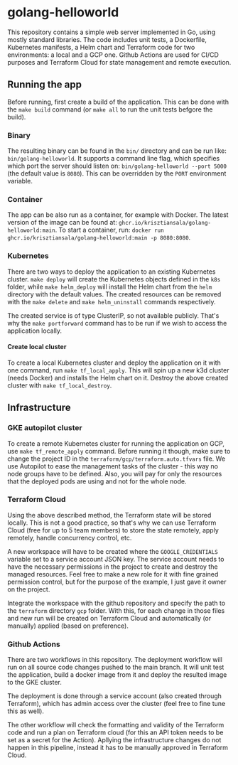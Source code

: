 # golang-helloworld

This repository contains a simple web server implemented in Go, using mostly standard libraries.
The code includes unit tests, a Dockerfile, Kubernetes manifests, a Helm chart and Terraform code for two environments: a local and a GCP one.
Github Actions are used for CI/CD purposes and Terraform Cloud for state management and remote execution. 

## Running the app

Before running, first create a build of the application. This can be done with the `make build` command (or `make all` to run the unit tests befgore the build).

### Binary

The resulting binary can be found in the `bin/` directory and can be run like: `bin/golang-helloworld`.
It supports a command line flag, which specifies which port the server should listen on: `bin/golang-helloworld --port 5000` (the default value is `8080`). This can be overridden by the `PORT` environment variable.

### Container

The app can be also run as a container, for example with Docker.
The latest version of the image can be found at: `ghcr.io/krisztiansala/golang-helloworld:main`.
To start a container, run: `docker run ghcr.io/krisztiansala/golang-helloworld:main -p 8080:8080`.

### Kubernetes

There are two ways to deploy the application to an existing Kubernetes cluster.
`make deploy` will create the Kubernetes objects defined in the `k8s` folder, while `make helm_deploy` will install the Helm chart from the `helm` directory with the default values.
The created resources can be removed with the `make delete` and `make helm_uninstall` commands respectively.

The created service is of type ClusterIP, so not available publicly. That's why the `make portforward` command has to be run if we wish to access the application locally.

#### Create local cluster

To create a local Kubernetes cluster and deploy the application on it with one command, run `make tf_local_apply`. This will spin up a new k3d cluster (needs Docker) and installs the Helm chart on it.
Destroy the above created cluster with `make tf_local_destroy`.

## Infrastructure

### GKE autopilot cluster

To create a remote Kubernetes cluster for running the application on GCP, use `make tf_remote_apply` command. Before running it though, make sure to change the project ID in the `terraform/gcp/terraform.auto.tfvars` file.
We use Autopilot to ease the management tasks of the cluster - this way no node groups have to be defined. Also, you will pay for only the resources that the deployed pods are using and not for the whole node.

### Terraform Cloud

Using the above described method, the Terraform state will be stored locally. This is not a good practice, so that's why we can use Terraform Cloud (free for up to 5 team members) to store the state remotely, apply remotely, handle concurrency control, etc.

A new workspace will have to be created where the `GOOGLE_CREDENTIALS` variable set to a service account JSON key. The service account needs to have the necessary permissions in the project to create and destroy the managed resources. Feel free to make a new role for it with fine grained permission control, but for the purpose of the example, I just gave it owner on the project.

Integrate the workspace with the github repository and specify the path to the `terraform` directory `gcp` folder. With this, for each change in those files and new run will be created on Terraform Cloud and automatically (or manually) applied (based on preference). 

### Github Actions

There are two workflows in this repository. The deployment workflow will run on all source code changes pushed to the main branch. It will unit test the application, build a docker image from it and deploy the resulted image to the GKE cluster. 

The deployment is done through a service account (also created through Terraform), which has admin access over the cluster (feel free to fine tune this as well).

The other workflow will check the formatting and validity of the Terraform code and run a plan on Terraform cloud (for this an API token needs to be set as a secret for the Action). Apllying the infrastructure changes do not happen in this pipeline, instead it has to be manually approved in Terraform Cloud.
